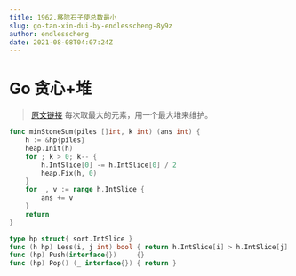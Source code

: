 ```yaml
---
title: 1962.移除石子使总数最小
slug: go-tan-xin-dui-by-endlesscheng-8y9z
author: endlesscheng
date: 2021-08-08T04:07:24Z
---
```

# Go 贪心+堆
 
> [原文链接](https://leetcode.cn/problems/remove-stones-to-minimize-the-total/solution/go-tan-xin-dui-by-endlesscheng-8y9z)
每次取最大的元素，用一个最大堆来维护。

```go
func minStoneSum(piles []int, k int) (ans int) {
	h := &hp{piles}
	heap.Init(h)
	for ; k > 0; k-- {
		h.IntSlice[0] -= h.IntSlice[0] / 2
		heap.Fix(h, 0)
	}
	for _, v := range h.IntSlice {
		ans += v
	}
	return
}

type hp struct{ sort.IntSlice }
func (h hp) Less(i, j int) bool { return h.IntSlice[i] > h.IntSlice[j] }
func (hp) Push(interface{})     {}
func (hp) Pop() (_ interface{}) { return }
```
